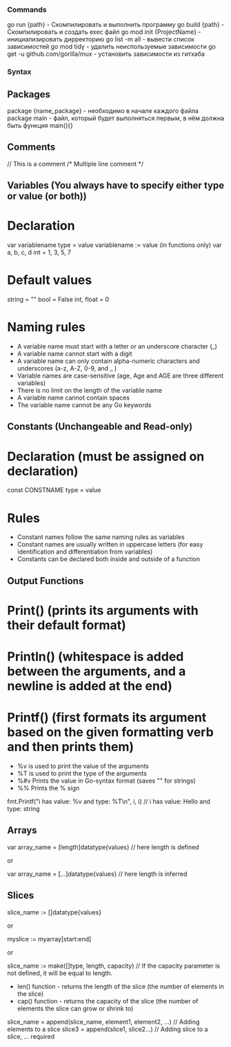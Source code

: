 ### Commands

go run {path} - Скомпилировать и выполнить программу
go build {path} - Скомпилировать и создать exec файл
go mod init {ProjectName} - инициализировать дирректорию
go list -m all - вывести список зависимостей
go mod tidy - удалить неиспользуемые зависимости
go get -u github.com/gorilla/mux - установить зависимости из гитхаба


### Syntax

## Packages
package {name_package} - необходимо в начале каждого файла
package main - файл, который будет выполняться первым, в нём должна быть функция main(){}

## Comments

// This is a comment
/* Multiple line comment */

## Variables (You always have to specify either type or value (or both))

# Declaration
var variablename type = value
variablename := value (in functions only)
var a, b, c, d int = 1, 3, 5, 7

# Default values
string = ""
bool = False
int, float = 0

# Naming rules

- A variable name must start with a letter or an underscore character (_)
- A variable name cannot start with a digit
- A variable name can only contain alpha-numeric characters and underscores (a-z, A-Z, 0-9, and _ )
- Variable names are case-sensitive (age, Age and AGE are three different variables)
- There is no limit on the length of the variable name
- A variable name cannot contain spaces
- The variable name cannot be any Go keywords

## Constants (Unchangeable and Read-only)

# Declaration (must be assigned on declaration)

const CONSTNAME type = value

# Rules

- Constant names follow the same naming rules as variables
- Constant names are usually written in uppercase letters (for easy identification and differentiation from variables)
- Constants can be declared both inside and outside of a function

## Output Functions

# Print() (prints its arguments with their default format)

# Println() (whitespace is added between the arguments, and a newline is added at the end)

# Printf() (first formats its argument based on the given formatting verb and then prints them)

- %v is used to print the value of the arguments
- %T is used to print the type of the arguments
- %#v Prints the value in Go-syntax format (saves "" for strings)
- %% Prints the % sign


fmt.Printf("i has value: %v and type: %T\n", i, i) // i has value: Hello and type: string

## Arrays

var array_name = [length]datatype{values} // here length is defined

or

var array_name = [...]datatype{values} // here length is inferred

## Slices

slice_name := []datatype{values}

or

myslice := myarray[start:end]

or

slice_name := make([]type, length, capacity) // If the capacity parameter is not defined, it will be equal to length.


- len() function - returns the length of the slice (the number of elements in the slice)
- cap() function - returns the capacity of the slice (the number of elements the slice can grow or shrink to)

slice_name = append(slice_name, element1, element2, ...) // Adding elements to a slice
slice3 = append(slice1, slice2...) // Adding slice to a slice, ... required
